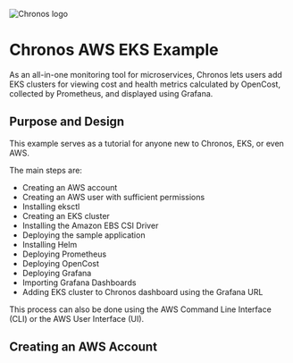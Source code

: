 ![Chronos logo](https://raw.githubusercontent.com/Chronos2-0/Chronos/master/app/assets/logo2.png)

# Chronos AWS EKS Example

As an all-in-one monitoring tool for microservices, Chronos lets users add EKS clusters for viewing cost and health metrics calculated by OpenCost, collected by Prometheus, and displayed using Grafana. 

## Purpose and Design

This example serves as a tutorial for anyone new to Chronos, EKS, or even AWS. 

The main steps are:
- Creating an AWS account
- Creating an AWS user with sufficient permissions
- Installing eksctl
- Creating an EKS cluster
- Installing the Amazon EBS CSI Driver
- Deploying the sample application
- Installing Helm
- Deploying Prometheus
- Deploying OpenCost
- Deploying Grafana
- Importing Grafana Dashboards
- Adding EKS cluster to Chronos dashboard using the Grafana URL

This process can also be done using the AWS Command Line Interface (CLI) or the AWS User Interface (UI).

## Creating an AWS Account

